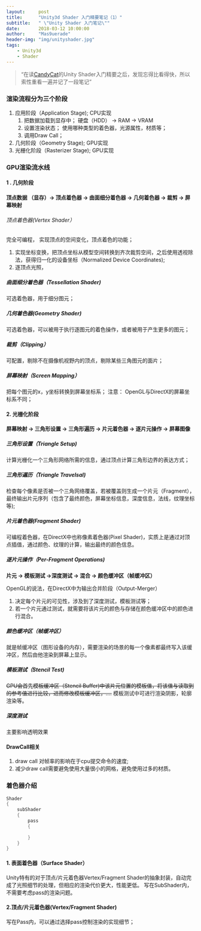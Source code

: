 ```yaml
---
layout:     post
title:      "Unity3d Shader 入门精要笔记（1）"
subtitle:   " \"Unity Shader 入门笔记\""
date:       2018-03-12 10:00:00
author:     "Mas9uerade"
header-img: "img/unityshader.jpg"
tags:
    - Unity3d
    - Shader
---
```


> “在读[CandyCat](Http://CandyCat1992.github.io)的Unity Shader入门精要之后，发现忘得比看得快，所以索性重看一遍并记了一段笔记”


### 渲染流程分为三个阶段
1. 应用阶段（Application Stage); CPU实现
	1. 把数据加载到显存中；
		硬盘（HDD） -> RAM -> VRAM
	2. 设置渲染状态；
		使用哪种类型的着色器，光源属性，材质等；
	3. 调用Draw Call；
2. 几何阶段（Geometry Stage);   GPU实现
3. 光栅化阶段（Rasterizer Stage); GPU实现


### GPU渲染流水线
#### 1 . 几何阶段

#### **顶点数据 （显存）-> 顶点着色器 -> 曲面细分着色器 -> 几何着色器 -> 裁剪 -> 屏幕映射**

###### 顶点着色器(Vertex Shader）
完全可编程， 实现顶点的空间变化，顶点着色的功能；
1. 实现坐标变换，把顶点坐标从模型空间转换到齐次裁剪空间，之后使用透视除法，获得归一化的设备坐标（Normalized Device Coordinates);
2. 逐顶点光照，

##### 曲面细分着色器（Tessellation Shader)
可选着色器，用于细分图元；

##### 几何着色器(Geometry Shader)
可选着色器，可以被用于执行逐图元的着色操作，或者被用于产生更多的图元；

##### 裁剪（Clipping）
可配置，剔除不在摄像机视野内的顶点，剔除某些三角图元的面片；

##### 屏幕映射（Screen Mapping）
把每个图元的x，y坐标转换到屏幕坐标系；
注意：  OpenGL与DirectX的屏幕坐标系不同；

#### 2. 光栅化阶段

#### **屏幕映射 -> 三角形设置 -> 三角形遍历 -> 片元着色器 -> 逐片元操作 -> 屏幕图像**

##### 三角形设置（Triangle Setup)
计算光栅化一个三角形网络所需的信息，通过顶点计算三角形边界的表达方式；

##### 三角形遍历（Triangle Travelsal)
检查每个像素是否被一个三角网络覆盖，若被覆盖则生成一个片元（Fragment），最终输出片元序列（包含了最终颜色，屏幕坐标信息，深度信息，法线，纹理坐标等);

##### 片元着色器(Fragment Shader)
可编程着色器，在DirectX中也称像素着色器(Pixel Shader)，实质上是通过对顶点插值，通过颜色、纹理的计算，输出最终的颜色信息。

##### 逐片元操作（Per-Fragment Operations)

**片元 -> 模板测试 ->深度测试 -> 混合 -> 颜色缓冲区（帧缓冲区）**

OpenGL的说法，在DirectX中为输出合并阶段（Output-Merger）
1. 决定每个片元的可见性，涉及到了深度测试，模板测试等；
2. 若一个片元通过测试，就需要将该片元的颜色与存储在颜色缓冲区中的颜色进行混合。

##### 颜色缓冲区（帧缓冲区）
就是帧缓冲区（图形设备的内存），需要渲染的场景的每一个像素都最终写入该缓冲区，然后由他渲染到屏幕上显示。

##### 模板测试（Stencil Test)
~~GPU会首先模板缓冲区（Stencil Buffer)中该片元位置的模板值，将该值与读取到的参考值进行比较，进而修改模板缓冲区，....~~ 模板测试中可进行渲染阴影，轮廓渲染等。
 
##### 深度测试
主要影响透明效果

#### DrawCall相关
1. draw call 对帧率的影响在于cpu提交命令的速度;
2. 减少draw call需要避免使用大量很小的网格，避免使用过多的材质。


### 着色器介绍
```c
Shader
{
    subShader
	{
    	pass
    	{
        
    	}
	}
}
```
#### 1. 表面着色器（Surface Shader）
Unity特有的对于顶点/片元着色器Vertex/Fragment Shader的抽象封装，自动完成了光照细节的处理，但相应的渲染代价更大，性能更低。
写在SubShader内，不需要考虑pass的渲染问题。
#### 2.顶点/片元着色器(Vertex/Fragment Shader)
写在Pass内，可以通过选择pass控制渲染的实现细节；
